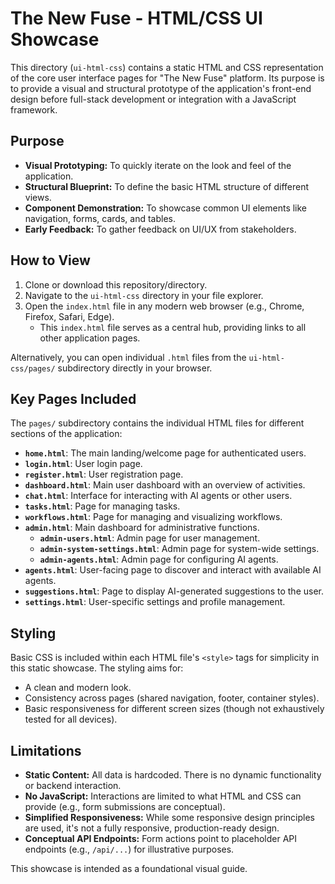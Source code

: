 # The New Fuse - HTML/CSS UI Showcase

This directory (`ui-html-css`) contains a static HTML and CSS representation of the core user interface pages for "The New Fuse" platform. Its purpose is to provide a visual and structural prototype of the application's front-end design before full-stack development or integration with a JavaScript framework.

## Purpose

*   **Visual Prototyping:** To quickly iterate on the look and feel of the application.
*   **Structural Blueprint:** To define the basic HTML structure of different views.
*   **Component Demonstration:** To showcase common UI elements like navigation, forms, cards, and tables.
*   **Early Feedback:** To gather feedback on UI/UX from stakeholders.

## How to View

1.  Clone or download this repository/directory.
2.  Navigate to the `ui-html-css` directory in your file explorer.
3.  Open the `index.html` file in any modern web browser (e.g., Chrome, Firefox, Safari, Edge).
    *   This `index.html` file serves as a central hub, providing links to all other application pages.

Alternatively, you can open individual `.html` files from the `ui-html-css/pages/` subdirectory directly in your browser.

## Key Pages Included

The `pages/` subdirectory contains the individual HTML files for different sections of the application:

*   **`home.html`**: The main landing/welcome page for authenticated users.
*   **`login.html`**: User login page.
*   **`register.html`**: User registration page.
*   **`dashboard.html`**: Main user dashboard with an overview of activities.
*   **`chat.html`**: Interface for interacting with AI agents or other users.
*   **`tasks.html`**: Page for managing tasks.
*   **`workflows.html`**: Page for managing and visualizing workflows.
*   **`admin.html`**: Main dashboard for administrative functions.
    *   **`admin-users.html`**: Admin page for user management.
    *   **`admin-system-settings.html`**: Admin page for system-wide settings.
    *   **`admin-agents.html`**: Admin page for configuring AI agents.
*   **`agents.html`**: User-facing page to discover and interact with available AI agents.
*   **`suggestions.html`**: Page to display AI-generated suggestions to the user.
*   **`settings.html`**: User-specific settings and profile management.

## Styling

Basic CSS is included within each HTML file's `<style>` tags for simplicity in this static showcase. The styling aims for:
*   A clean and modern look.
*   Consistency across pages (shared navigation, footer, container styles).
*   Basic responsiveness for different screen sizes (though not exhaustively tested for all devices).

## Limitations

*   **Static Content:** All data is hardcoded. There is no dynamic functionality or backend interaction.
*   **No JavaScript:** Interactions are limited to what HTML and CSS can provide (e.g., form submissions are conceptual).
*   **Simplified Responsiveness:** While some responsive design principles are used, it's not a fully responsive, production-ready design.
*   **Conceptual API Endpoints:** Form actions point to placeholder API endpoints (e.g., `/api/...`) for illustrative purposes.

This showcase is intended as a foundational visual guide.